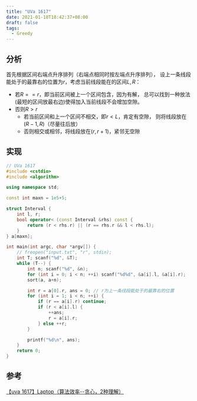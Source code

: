 ```yaml
---
title: "UVa 1617"
date: 2021-01-18T18:42:37+08:00
draft: false
tags:
  - Greedy
---
```


## 分析

首先根据区间右端点升序排列（右端点相同时按左端点升序排列），
设上一条线段能处于的最靠右的位置为$r$，考虑当前线段能在的区间$L,R$：
- 若$R==r$，即当前区间被上一个区间包含，因为有解，
总可以找到一种放法(最短的区间放最右边)使得加入当前线段不会增加空隙。
- 否则$R > r$
    - 若当前区间和上一个区间不相交，即$r < L$，肯定有空隙，
则将线段放在$(R-1,R)$（尽量往后放）
    - 否则相交或相邻，将线段放在$(r,r+1)$，紧邻无空隙

## 实现

```cpp
// UVa 1617
#include <cstdio>
#include <algorithm>

using namespace std;

const int maxn = 1e5+5;

struct Interval {
    int l, r;
    bool operator< (const Interval &rhs) const {
        return (r < rhs.r) || (r == rhs.r && l < rhs.l);
    }
} a[maxn];

int main(int argc, char *argv[]) {
    // freopen("input.txt", "r", stdin);
    int T; scanf("%d", &T);
    while (T--) {
        int n; scanf("%d", &n);
        for (int i = 0; i < n; ++i) scanf("%d%d", &a[i].l, &a[i].r);
        sort(a, a+n);

        int r = a[0].r, ans = 0; // r为上一条线段能处于的最靠右的位置
        for (int i = 1; i < n; ++i) {
            if (r == a[i].r) continue;
            if (r < a[i].l) {
                ++ans;
                r = a[i].r;
            } else ++r;
        }

        printf("%d\n", ans);
    }
    return 0;
}
```

## 参考

[【uva 1617】Laptop（算法效率--贪心，2种理解）](https://www.cnblogs.com/konjak/p/6055836.html)
